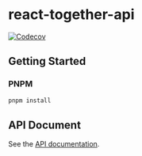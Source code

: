 # react-together-api

[![Codecov](https://codecov.io/gh/moontai0724/react-together-api/graph/badge.svg)](https://codecov.io/gh/moontai0724/react-together-api)

## Getting Started

### PNPM

```bash
pnpm install
```

## API Document

See the [API documentation](https://moontai0724.github.io/react-together-api/).
